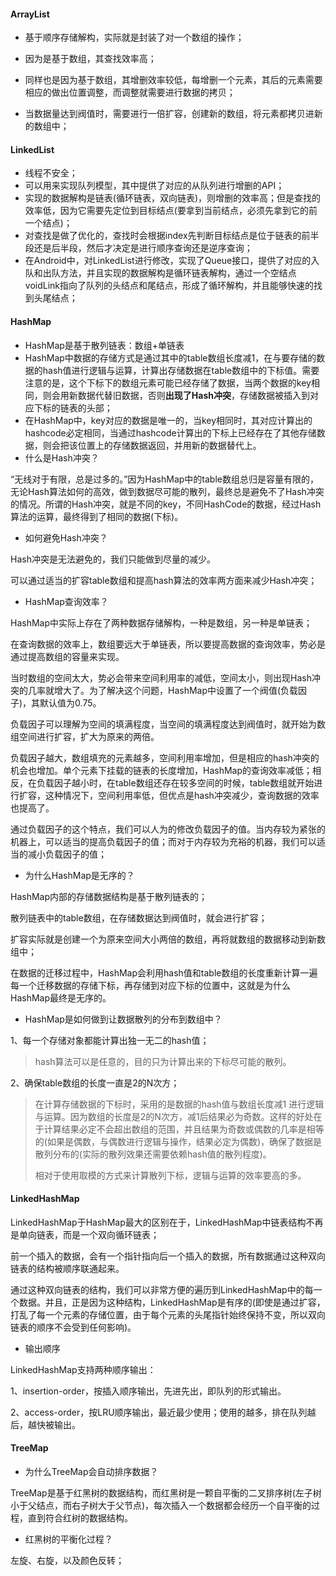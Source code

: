 #### ArrayList

* 基于顺序存储解构，实际就是封装了对一个数组的操作；

* 因为是基于数组，其查找效率高；

* 同样也是因为基于数组，其增删效率较低，每增删一个元素，其后的元素需要相应的做出位置调整，而调整就需要进行数据的拷贝；

* 当数据量达到阀值时，需要进行一倍扩容，创建新的数组，将元素都拷贝进新的数组中；

#### 

#### LinkedList

* 线程不安全；
* 可以用来实现队列模型，其中提供了对应的从队列进行增删的API；
* 实现的数据解构是链表\(循环链表，双向链表\)，则增删的效率高；但是查找的效率低，因为它需要先定位到目标结点\(要拿到当前结点，必须先拿到它的前一个结点\)；
* 对查找是做了优化的，查找时会根据index先判断目标结点是位于链表的前半段还是后半段，然后才决定是进行顺序查询还是逆序查询；
* 在Android中，对LinkedList进行修改，实现了Queue接口，提供了对应的入队和出队方法，并且实现的数据解构是循环链表解构，通过一个空结点voidLink指向了队列的头结点和尾结点，形成了循环解构，并且能够快速的找到头尾结点；

#### HashMap

* HashMap是基于散列链表：数组+单链表
* HashMap中数据的存储方式是通过其中的table数组长度减1，在与要存储的数据的hash值进行逻辑与运算，计算出存储数据在table数组中的下标值。需要注意的是，这个下标下的数组元素可能已经存储了数据，当两个数据的key相同，则会用新数据代替旧数据，否则**出现了Hash冲突**，存储数据被插入到对应下标的链表的头部；
* 在HashMap中，key对应的数据是唯一的，当key相同时，其对应计算出的hashcode必定相同，当通过hashcode计算出的下标上已经存在了其他存储数据，则会把该位置上的存储数据返回，并用新的数据替代上。
* 什么是Hash冲突？

“无线对于有限，总是过多的。”因为HashMap中的table数组总归是容量有限的，无论Hash算法如何的高效，做到数据尽可能的散列，最终总是避免不了Hash冲突的情况。所谓的Hash冲突，就是不同的key，不同HashCode的数据，经过Hash算法的运算，最终得到了相同的数据\(下标\)。

* 如何避免Hash冲突？

Hash冲突是无法避免的，我们只能做到尽量的减少。

可以通过适当的扩容table数组和提高hash算法的效率两方面来减少Hash冲突；

* HashMap查询效率？

HashMap中实际上存在了两种数据存储解构，一种是数组，另一种是单链表；

在查询数据的效率上，数组要远大于单链表，所以要提高数据的查询效率，势必是通过提高数组的容量来实现。

当时数组的空间太大，势必会带来空间利用率的减低，空间太小，则出现Hash冲突的几率就增大了。为了解决这个问题，HashMap中设置了一个阀值\(负载因子\)，其默认值为0.75。

负载因子可以理解为空间的填满程度，当空间的填满程度达到阀值时，就开始为数组空间进行扩容，扩大为原来的两倍。

负载因子越大，数组填充的元素越多，空间利用率增加，但是相应的hash冲突的机会也增加。单个元素下挂载的链表的长度增加，HashMap的查询效率减低；相反，在负载因子越小时，在table数组还存在较多空间的时候，table数组就开始进行扩容，这种情况下，空间利用率低，但优点是hash冲突减少，查询数据的效率也提高了。

通过负载因子的这个特点，我们可以人为的修改负载因子的值。当内存较为紧张的机器上，可以适当的提高负载因子的值；而对于内存较为充裕的机器，我们可以适当的减小负载因子的值；

* 为什么HashMap是无序的？

HashMap内部的存储数据结构是基于散列链表的；

散列链表中的table数组，在存储数据达到阀值时，就会进行扩容；

扩容实际就是创建一个为原来空间大小两倍的数组，再将就数组的数据移动到新数组中；

在数据的迁移过程中，HashMap会利用hash值和table数组的长度重新计算一遍每一个迁移数据的存储下标，再存储到对应下标的位置中，这就是为什么HashMap最终是无序的。

* HashMap是如何做到让数据散列的分布到数组中？

1、每一个存储对象都能计算出独一无二的hash值；

> hash算法可以是任意的，目的只为计算出来的下标尽可能的散列。

2、确保table数组的长度一直是2的N次方；

> 在计算存储数据的下标时，采用的是数据的hash值与数组长度减1 进行逻辑与运算。因为数组的长度是2的N次方，减1后结果必为奇数。这样的好处在于计算结果必定不会超出数组的范围，并且结果为奇数或偶数的几率是相等的\(如果是偶数，与偶数进行逻辑与操作，结果必定为偶数\)，确保了数据是散列分布的\(实际的散列效果还需要依赖hash值的散列程度\)。
>
> 相对于使用取模的方式来计算散列下标，逻辑与运算的效率要高的多。

#### LinkedHashMap

LinkedHashMap于HashMap最大的区别在于，LinkedHashMap中链表结构不再是单向链表，而是一个双向循环链表；

前一个插入的数据，会有一个指针指向后一个插入的数据，所有数据通过这种双向链表的结构被顺序联通起来。

通过这种双向链表的结构，我们可以非常方便的遍历到LinkedHashMap中的每一个数据。并且，正是因为这种结构，LinkedHashMap是有序的\(即使是通过扩容，打乱了每一个元素的存储位置，由于每个元素的头尾指针始终保持不变，所以双向链表的顺序不会受到任何影响\)。

* 输出顺序

LinkedHashMap支持两种顺序输出：

1、insertion-order，按插入顺序输出，先进先出，即队列的形式输出。

2、access-order，按LRU顺序输出，最近最少使用；使用的越多，排在队列越后，越快被输出。

#### TreeMap

* 为什么TreeMap会自动排序数据？

TreeMap是基于红黑树的数据结构，而红黑树是一颗自平衡的二叉排序树\(左子树小于父结点，而右子树大于父节点\)，每次插入一个数据都会经历一个自平衡的过程，直到符合红树的数据结构。

* 红黑树的平衡化过程？

左旋、右旋，以及颜色反转；



